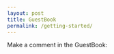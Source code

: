 ```yaml
---
layout: post
title: GuestBook
permalink: /getting-started/
---
```


Make a comment in the GuestBook:
